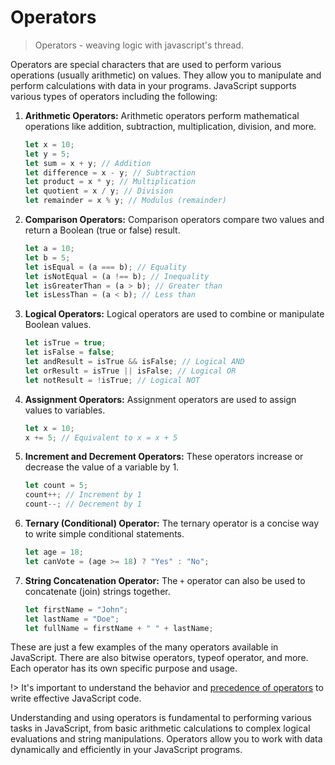 # Operators

> Operators - weaving logic with javascript's thread.

Operators are special characters that are used to perform various operations (usually arithmetic) on values. They allow you to manipulate and perform calculations with data in your programs. JavaScript supports various types of operators including the following:

1. **Arithmetic Operators:** Arithmetic operators perform mathematical operations like addition, subtraction, multiplication, division, and more.

    ```javascript
    let x = 10;
    let y = 5;
    let sum = x + y; // Addition
    let difference = x - y; // Subtraction
    let product = x * y; // Multiplication
    let quotient = x / y; // Division
    let remainder = x % y; // Modulus (remainder)
    ```

2. **Comparison Operators:** Comparison operators compare two values and return a Boolean (true or false) result.

    ```javascript
    let a = 10;
    let b = 5;
    let isEqual = (a === b); // Equality
    let isNotEqual = (a !== b); // Inequality
    let isGreaterThan = (a > b); // Greater than
    let isLessThan = (a < b); // Less than
    ```

3. **Logical Operators:** Logical operators are used to combine or manipulate Boolean values.

    ```javascript
    let isTrue = true;
    let isFalse = false;
    let andResult = isTrue && isFalse; // Logical AND
    let orResult = isTrue || isFalse; // Logical OR
    let notResult = !isTrue; // Logical NOT
    ```

4. **Assignment Operators:** Assignment operators are used to assign values to variables.

    ```javascript
    let x = 10;
    x += 5; // Equivalent to x = x + 5
    ```

5. **Increment and Decrement Operators:** These operators increase or decrease the value of a variable by 1.

   ```javascript
   let count = 5;
   count++; // Increment by 1
   count--; // Decrement by 1
   ```

6. **Ternary (Conditional) Operator:** The ternary operator is a concise way to write simple conditional statements.

   ```javascript
   let age = 18;
   let canVote = (age >= 18) ? "Yes" : "No";
   ```

7. **String Concatenation Operator:** The `+` operator can also be used to concatenate (join) strings together.

   ```javascript
   let firstName = "John";
   let lastName = "Doe";
   let fullName = firstName + " " + lastName;
   ```

These are just a few examples of the many operators available in JavaScript. There are also bitwise operators, typeof operator, and more. Each operator has its own specific purpose and usage.

!> It's important to understand the behavior and [precedence of operators](https://developer.mozilla.org/en-US/docs/Web/JavaScript/Reference/Operators/Operator_precedence) to write effective JavaScript code.

Understanding and using operators is fundamental to performing various tasks in JavaScript, from basic arithmetic calculations to complex logical evaluations and string manipulations. Operators allow you to work with data dynamically and efficiently in your JavaScript programs.

